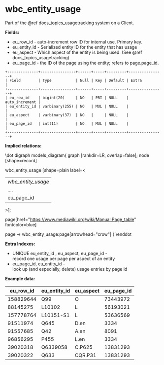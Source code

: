 # wbc_entity_usage

Part of the @ref docs_topics_usagetracking system on a Client.

**Fields:**

 - eu_row_id - auto-increment row ID for internal use. Primary key.
 - eu_entity_id - Serialized entity ID for the entity that has usage
 - eu_aspect - Which aspect of the entity is being used. (See @ref docs_topics_usagetracking)
 - eu_page_id - the ID of the page using the entity; refers to page.page_id.

```
+--------------+----------------+------+-----+---------+----------------+
| Field        | Type           | Null | Key | Default | Extra          |
+--------------+----------------+------+-----+---------+----------------+
| eu_row_id    | bigint(20)     | NO   | PRI | NULL    | auto_increment |
| eu_entity_id | varbinary(255) | NO   | MUL | NULL    |                |
| eu_aspect    | varbinary(37)  | NO   |     | NULL    |                |
| eu_page_id   | int(11)        | NO   | MUL | NULL    |                |
+--------------+----------------+------+-----+---------+----------------+
```

**Implied relations:**

\dot
digraph models_diagram{
    graph [rankdir=LR, overlap=false];
    node [shape=record]

wbc_entity_usage [shape=plain label=<
<table border="0" cellborder="1" cellspacing="0">
  <tr><td><i>wbc_entity_usage</i></td></tr>
  <tr><td port="1">....</td></tr>
  <tr><td port="page">eu_page_id</td></tr>
</table>>];

page[href="https://www.mediawiki.org/wiki/Manual:Page_table" fontcolor=blue]

page -> wbc_entity_usage:page[arrowhead="crow"]
}
\enddot

**Extra Indexes:**
 - UNIQUE eu_entity_id , eu_aspect, eu_page_id - record one usage per page per aspect of an entity
 - eu_page_id, eu_entity_id - look up (and especially, delete) usage entries by page id

**Example data:**

| eu_row_id | eu_entity_id | eu_aspect | eu_page_id |
|-----------|--------------|-----------|------------|
| 158829644 | Q99          | O         | 73443972   |
| 88145275  | L10102       | L         | 56193021   |
| 157778764 | L10151-S1    | L         | 53636569   |
| 91511974  | Q645         | D.en      | 3334       |
| 91557685  | Q42          | A.en      | 8091       |
| 96856295  | P455         | L.en      | 3334       |
| 39020318  | Q6339058     | C.P625    | 13831293   |
| 39020322  | Q633         | CQR.P31   | 13831293   |
